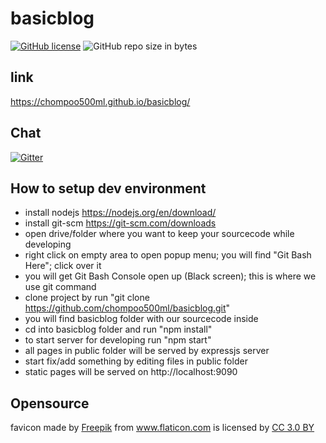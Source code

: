 # basicblog

[![GitHub license](https://img.shields.io/github/license/chompoo500ml/basicblog.svg)](https://github.com/chompoo500ml/basicblog/blob/master/LICENSE)
![GitHub repo size in bytes](https://img.shields.io/github/repo-size/chompoo500ml/basicblog.svg)

## link

https://chompoo500ml.github.io/basicblog/

## Chat

[![Gitter](https://img.shields.io/gitter/room/nwjs/nw.js.svg)](https://gitter.im/basicblog/Lobby)

## How to setup dev environment

- install nodejs https://nodejs.org/en/download/
- install git-scm https://git-scm.com/downloads
- open drive/folder where you want to keep your sourcecode while developing
- right click on empty area to open popup menu; you will find "Git Bash Here"; click over it
- you will get Git Bash Console open up (Black screen); this is where we use git command
- clone project by run "git clone https://github.com/chompoo500ml/basicblog.git"
- you will find basicblog folder with our sourcecode inside
- cd into basicblog folder and run "npm install"
- to start server for developing run "npm start"
- all pages in public folder will be served by expressjs server
- start fix/add something by editing files in public folder
- static pages will be served on http://localhost:9090

## Opensource

<div>favicon made by <a href="http://www.freepik.com" title="Freepik">Freepik</a> from <a href="https://www.flaticon.com/" title="Flaticon">www.flaticon.com</a> is licensed by <a href="http://creativecommons.org/licenses/by/3.0/" title="Creative Commons BY 3.0" target="_blank">CC 3.0 BY</a></div>
